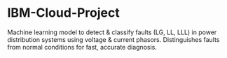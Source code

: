 # IBM-Cloud-Project
Machine learning model to detect &amp; classify faults (LG, LL, LLL) in power distribution systems using voltage &amp; current phasors. Distinguishes faults from normal conditions for fast, accurate diagnosis. 
